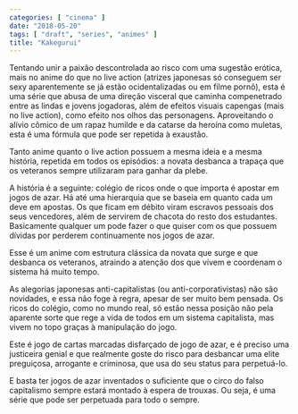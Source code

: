 ```yaml
---
categories: [ "cinema" ]
date: "2018-05-20"
tags: [ "draft", "series", "animes" ]
title: "Kakegurui"
---
```

Tentando unir a paixão descontrolada ao risco com uma sugestão erótica,
mais no anime do que no live action (atrizes japonesas só conseguem ser
sexy aparentemente se já estão ocidentalizadas ou em filme pornô), esta
é uma série que abusa de uma direção visceral que caminha compenetrado
entre as lindas e jovens jogadoras, além de efeitos visuais capengas
(mais no live action), como efeito nos olhos das personagens. Aproveitando
o alívio cômico de um rapaz humilde e da catarse da heroína como
muletas, esta é uma fórmula que pode ser repetida à exaustão.

Tanto anime quanto o live action possuem a mesma ideia e a mesma
história, repetida em todos os episódios: a novata desbanca a trapaça
que os veteranos sempre utilizaram para ganhar da plebe.

A história é a seguinte: colégio de ricos onde o que importa é
apostar em jogos de azar. Há até uma hierarquia que se baseia em
quanto cada um deve em apostas. Os que ficam em débito viram escravos
pessoais dos seus vencedores, além de servirem de chacota do resto dos
estudantes. Basicamente qualquer um pode fazer o que quiser com os que
possuem dívidas por perderem continuamente nos jogos de azar.

Esse é um anime com estrutura clássica da novata que surge e que
desbanca os veteranos, atraindo a atenção dos que vivem e coordenam
o sistema há muito tempo.

As alegorias japonesas anti-capitalistas (ou anti-corporativistas)
não são novidades, e essa não foge à regra, apesar de ser muito
bem pensada. Os ricos do colégio, como no mundo real, só estão nessa
posição não pela aparente sorte que rege a vida de todos em um sistema
capitalista, mas vivem no topo graças à manipulação do jogo.

Este é jogo de cartas marcadas disfarçado de jogo de azar, e é preciso
uma justiceira genial e que realmente goste do risco para desbancar uma
elite preguiçosa, arrogante e criminosa, que usa do seu status para
perpetuá-lo.

E basta ter jogos de azar inventados o suficiente que o circo do falso
capitalismo sempre estará montado à espera de trouxas. Ou seja, é
uma série que pode ser perpetuada para todo o sempre.
